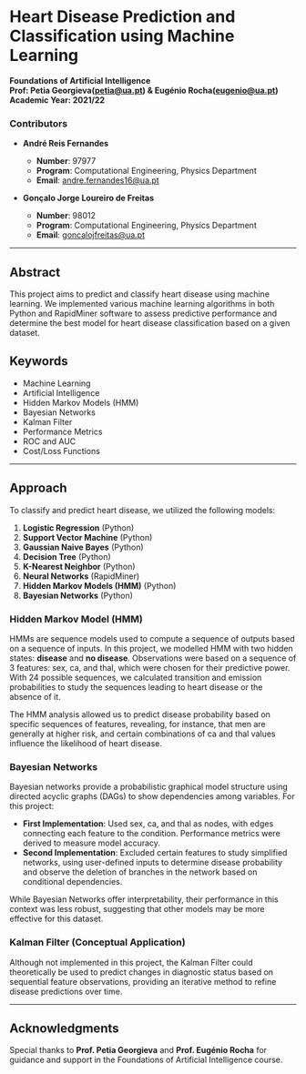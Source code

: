 # Heart Disease Prediction and Classification using Machine Learning

**Foundations of Artificial Intelligence**  
**Prof: Petia Georgieva(petia@ua.pt) & Eugénio Rocha(eugenio@ua.pt)**  
**Academic Year: 2021/22**

### Contributors
- **André Reis Fernandes**  
  - **Number**: 97977  
  - **Program**: Computational Engineering, Physics Department  
  - **Email**: [andre.fernandes16@ua.pt](mailto:andre.fernandes16@ua.pt)  

- **Gonçalo Jorge Loureiro de Freitas**  
  - **Number**: 98012  
  - **Program**: Computational Engineering, Physics Department  
  - **Email**: [goncalojfreitas@ua.pt](mailto:goncalojfreitas@ua.pt)  

---

## Abstract
This project aims to predict and classify heart disease using machine learning. We implemented various machine learning algorithms in both Python and RapidMiner software to assess predictive performance and determine the best model for heart disease classification based on a given dataset.

## Keywords
- Machine Learning
- Artificial Intelligence
- Hidden Markov Models (HMM)
- Bayesian Networks
- Kalman Filter
- Performance Metrics
- ROC and AUC
- Cost/Loss Functions

---

## Approach

To classify and predict heart disease, we utilized the following models:

1. **Logistic Regression** (Python)
2. **Support Vector Machine** (Python)
3. **Gaussian Naive Bayes** (Python)
4. **Decision Tree** (Python)
5. **K-Nearest Neighbor** (Python)
6. **Neural Networks** (RapidMiner)
7. **Hidden Markov Models (HMM)** (Python)
8. **Bayesian Networks** (Python)

### Hidden Markov Model (HMM)
HMMs are sequence models used to compute a sequence of outputs based on a sequence of inputs. In this project, we modelled HMM with two hidden states: **disease** and **no disease**. Observations were based on a sequence of 3 features: sex, ca, and thal, which were chosen for their predictive power. With 24 possible sequences, we calculated transition and emission probabilities to study the sequences leading to heart disease or the absence of it. 

The HMM analysis allowed us to predict disease probability based on specific sequences of features, revealing, for instance, that men are generally at higher risk, and certain combinations of ca and thal values influence the likelihood of heart disease.

### Bayesian Networks
Bayesian networks provide a probabilistic graphical model structure using directed acyclic graphs (DAGs) to show dependencies among variables. For this project:
- **First Implementation**: Used sex, ca, and thal as nodes, with edges connecting each feature to the condition. Performance metrics were derived to measure model accuracy.
- **Second Implementation**: Excluded certain features to study simplified networks, using user-defined inputs to determine disease probability and observe the deletion of branches in the network based on conditional dependencies.

While Bayesian Networks offer interpretability, their performance in this context was less robust, suggesting that other models may be more effective for this dataset.

### Kalman Filter (Conceptual Application)
Although not implemented in this project, the Kalman Filter could theoretically be used to predict changes in diagnostic status based on sequential feature observations, providing an iterative method to refine disease predictions over time.

---

## Acknowledgments

Special thanks to **Prof. Petia Georgieva** and **Prof. Eugénio Rocha** for guidance and support in the Foundations of Artificial Intelligence course.
